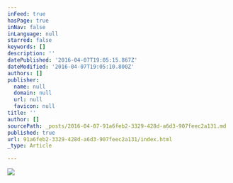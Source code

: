 ```yaml
---
inFeed: true
hasPage: true
inNav: false
inLanguage: null
starred: false
keywords: []
description: ''
datePublished: '2016-04-07T19:05:15.867Z'
dateModified: '2016-04-07T19:05:10.800Z'
authors: []
publisher:
  name: null
  domain: null
  url: null
  favicon: null
title: ''
author: []
sourcePath: _posts/2016-04-07-91a6feb2-3329-428d-a6d3-907feec2a131.md
published: true
url: 91a6feb2-3329-428d-a6d3-907feec2a131/index.html
_type: Article

---
```

![](https://the-grid-user-content.s3-us-west-2.amazonaws.com/24aa962a-b06f-493c-9661-580cc45927a1.gif)